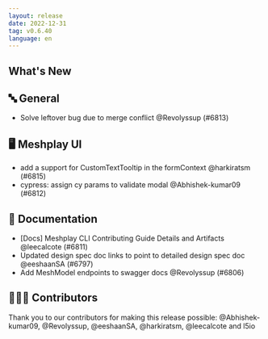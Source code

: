 ```yaml
---
layout: release
date: 2022-12-31
tag: v0.6.40
language: en
---
```


## What's New
## 🔤 General
- Solve leftover bug due to merge conflict @Revolyssup (#6813)

## 🖥 Meshplay UI

- add a support for CustomTextTooltip in the formContext @harkiratsm (#6815)
- cypress: assign cy params to validate modal @Abhishek-kumar09 (#6812)

## 📖 Documentation

- [Docs] Meshplay CLI Contributing Guide Details and Artifacts @leecalcote (#6811)
- Updated design spec doc links to point to detailed design spec doc @eeshaanSA (#6797)
- Add MeshModel endpoints to swagger docs @Revolyssup (#6806)

## 👨🏽‍💻 Contributors

Thank you to our contributors for making this release possible:
@Abhishek-kumar09, @Revolyssup, @eeshaanSA, @harkiratsm, @leecalcote and l5io
